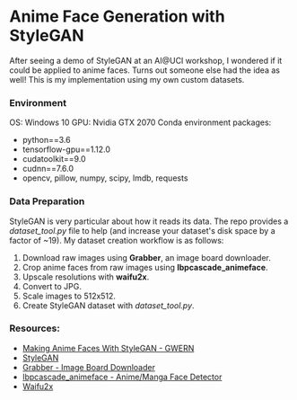 # Anime Face Generation with StyleGAN

After seeing a demo of StyleGAN at an AI@UCI workshop, I wondered if it could be applied to anime faces. Turns out someone else had the idea as well! This is my implementation using my own custom datasets.

### Environment
OS: Windows 10
GPU: Nvidia GTX 2070
Conda environment packages:
 - python==3.6
 - tensorflow-gpu==1.12.0
 - cudatoolkit==9.0
 - cudnn==7.6.0
 - opencv, pillow, numpy, scipy, lmdb, requests

### Data Preparation 
StyleGAN is very particular about how it reads its data. The repo provides a *dataset_tool.py* file to help (and increase your dataset's disk space by a factor of ~19). My dataset creation workflow is as follows:
1. Download raw images using **Grabber**, an image board downloader.
2. Crop anime faces from raw images using **lbpcascade_animeface**.
3. Upscale resolutions with **waifu2x**.
4. Convert to JPG.
5. Scale images to 512x512.
6. Create StyleGAN dataset with *dataset_tool.py*.

### Resources:
- [Making Anime Faces With StyleGAN - GWERN](https://www.gwern.net/Faces)
- [StyleGAN](https://github.com/NVlabs/stylegan)
- [Grabber - Image Board Downloader](https://github.com/Bionus/imgbrd-grabber)
- [lbpcascade_animeface - Anime/Manga Face Detector](https://github.com/nagadomi/lbpcascade_animeface)
- [Waifu2x](https://github.com/nagadomi/waifu2x)